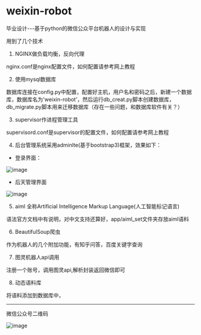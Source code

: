 # weixin-robot
毕业设计---基于python的微信公众平台机器人的设计与实现

用到了几个技术

1. NGINX做负载均衡，反向代理

nginx.conf是nginx配置文件，如何配置请参考网上教程

2. 使用mysql数据库

数据库连接在config.py中配置，配置好主机，用户名和密码之后，新建一个数据库，数据库名为'weixin-robot'，然后运行db_creat.py脚本创建数据库，db_migrate.py脚本用来迁移数据库（存在一些问题，和数据库软件有关？）

3.  supervisor作进程管理工具

supervisord.conf是supervisor的配置文件，如何配置请参考网上教程

4. 后台管理系统采用adminlte(基于bootstrap3)框架，效果如下：

- 登录界面：

![image](https://github.com/w940853815/weixin-robot/blob/master/tmp/readme_img/QQ%E6%88%AA%E5%9B%BE20170701154618.png)

- 后天管理界面

![image](https://github.com/w940853815/weixin-robot/blob/master/tmp/readme_img/QQ%E6%88%AA%E5%9B%BE20170701154744.png)

5. aiml 全称Artificial Intelligence Markup Language(人工智能标记语言)

语法官方文档中有说明，对中文支持还算好，app/aiml_set文件夹存放aiml语料

6. BeautifulSoup爬虫

作为机器人的几个附加功能，有知乎问答，百度关键字查询

7. 图灵机器人api调用

注册一个账号，调用图灵api,解析封装返回微信即可

8. 动态语料库

将语料添加到数据库中，

---

微信公众号二维码

![image](https://github.com/w940853815/weixin-robot/blob/master/tmp/readme_img/qrcode_for_gh_a518a743ed79_258.jpg)





